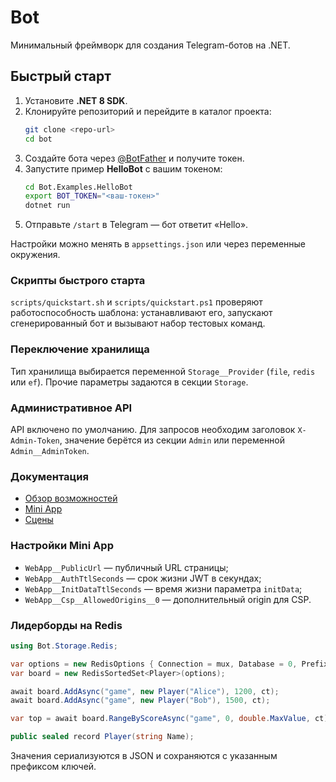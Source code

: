 # Bot

Минимальный фреймворк для создания Telegram-ботов на .NET.

## Быстрый старт

1. Установите **.NET 8 SDK**.
2. Клонируйте репозиторий и перейдите в каталог проекта:
   ```bash
   git clone <repo-url>
   cd bot
   ```
3. Создайте бота через [@BotFather](https://t.me/BotFather) и получите токен.
4. Запустите пример **HelloBot** с вашим токеном:
   ```bash
   cd Bot.Examples.HelloBot
   export BOT_TOKEN="<ваш-токен>"
   dotnet run
   ```
5. Отправьте `/start` в Telegram — бот ответит «Hello».

Настройки можно менять в `appsettings.json` или через переменные окружения.

### Скрипты быстрого старта

`scripts/quickstart.sh` и `scripts/quickstart.ps1` проверяют работоспособность шаблона: 
устанавливают его, запускают сгенерированный бот и вызывают набор тестовых команд.

### Переключение хранилища

Тип хранилища выбирается переменной `Storage__Provider` (`file`, `redis` или `ef`).
Прочие параметры задаются в секции `Storage`.

### Административное API

API включено по умолчанию. Для запросов необходим заголовок `X-Admin-Token`,
значение берётся из секции `Admin` или переменной `Admin__AdminToken`.

### Документация

* [Обзор возможностей](docs/features.md)
* [Mini App](docs/miniapps.md)
* [Сцены](docs/scenes.md)

### Настройки Mini App

* `WebApp__PublicUrl` — публичный URL страницы;
* `WebApp__AuthTtlSeconds` — срок жизни JWT в секундах;
* `WebApp__InitDataTtlSeconds` — время жизни параметра `initData`;
* `WebApp__Csp__AllowedOrigins__0` — дополнительный origin для CSP.

### Лидерборды на Redis

```csharp
using Bot.Storage.Redis;

var options = new RedisOptions { Connection = mux, Database = 0, Prefix = "lb" };
var board = new RedisSortedSet<Player>(options);

await board.AddAsync("game", new Player("Alice"), 1200, ct);
await board.AddAsync("game", new Player("Bob"), 1500, ct);

var top = await board.RangeByScoreAsync("game", 0, double.MaxValue, ct);

public sealed record Player(string Name);
```

Значения сериализуются в JSON и сохраняются с указанным префиксом ключей.
